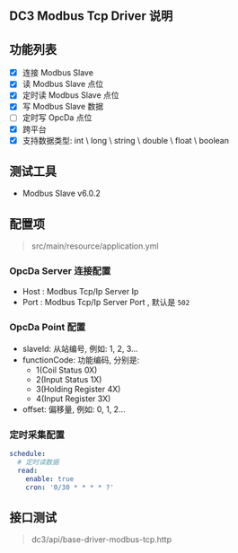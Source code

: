 ## DC3 Modbus Tcp Driver 说明

## 功能列表

- [x] 连接 Modbus Slave
- [x] 读 Modbus Slave 点位
- [x] 定时读 Modbus Slave 点位
- [x] 写 Modbus Slave 数据
- [ ] 定时写 OpcDa 点位
- [x] 跨平台
- [x] 支持数据类型:  int \ long \ string \ double \ float \ boolean

## 测试工具

- Modbus Slave v6.0.2

## 配置项

> src/main/resource/application.yml

### OpcDa Server 连接配置

- Host : Modbus Tcp/Ip Server Ip
- Port : Modbus Tcp/Ip Server Port , 默认是 `502`

### OpcDa Point 配置

- slaveId: 从站编号, 例如: 1, 2, 3...
- functionCode: 功能编码, 分别是:
    - 1(Coil Status 0X)
    - 2(Input Status 1X)
    - 3(Holding Register 4X)
    - 4(Input Register 3X)
- offset: 偏移量, 例如: 0, 1, 2...

### 定时采集配置

```yaml
schedule:
  # 定时读数据
  read:
    enable: true
    cron: '0/30 * * * * ?'
```

## 接口测试

> dc3/api/base-driver-modbus-tcp.http

